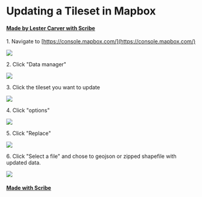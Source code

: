 # Updating a Tileset in Mapbox
#### [Made by Lester Carver with Scribe](https://scribehow.com/shared/Uploading_a_File_in_Mapbox_Data_Manager__M0b0cSEiSm6ARtckg5qaEg)


1\. Navigate to [https://console.mapbox.com/](https://console.mapbox.com/)

![](https://ajeuwbhvhr.cloudimg.io/https://colony-recorder.s3.amazonaws.com/files/2025-07-03/1b91c8dd-a36a-4f10-9904-53ce0c482362/ascreenshot.jpeg?tl_px=82,70&br_px=1458,840&force_format=jpeg&q=100&width=1120.0)


2\. Click "Data manager"

![](https://ajeuwbhvhr.cloudimg.io/https://colony-recorder.s3.amazonaws.com/files/2025-07-03/1b91c8dd-a36a-4f10-9904-53ce0c482362/ascreenshot.jpeg?tl_px=0,0&br_px=1376,769&force_format=jpeg&q=100&width=1120.0&wat=1&wat_opacity=1&wat_gravity=northwest&wat_url=https://colony-recorder.s3.amazonaws.com/images/watermarks/FB923C_standard.png&wat_pad=31,112)


3\. Click the tileset you want to update

![](https://ajeuwbhvhr.cloudimg.io/https://colony-recorder.s3.amazonaws.com/files/2025-07-03/581ec1ea-ba88-41c2-8763-f13234f7a30e/ascreenshot.jpeg?tl_px=0,0&br_px=1376,769&force_format=jpeg&q=100&width=1120.0&wat=1&wat_opacity=1&wat_gravity=northwest&wat_url=https://colony-recorder.s3.amazonaws.com/images/watermarks/FB923C_standard.png&wat_pad=346,149)


4\. Click "options"

![](https://ajeuwbhvhr.cloudimg.io/https://colony-recorder.s3.amazonaws.com/files/2025-07-03/b1d3902b-5801-458e-971e-c800654fc893/ascreenshot.jpeg?tl_px=0,0&br_px=1376,769&force_format=jpeg&q=100&width=1120.0&wat=1&wat_opacity=1&wat_gravity=northwest&wat_url=https://colony-recorder.s3.amazonaws.com/images/watermarks/FB923C_standard.png&wat_pad=184,-13)


5\. Click "Replace"

![](https://ajeuwbhvhr.cloudimg.io/https://colony-recorder.s3.amazonaws.com/files/2025-07-03/3f9fb422-60e6-4735-af57-55fc905e7a3c/ascreenshot.jpeg?tl_px=0,0&br_px=1376,769&force_format=jpeg&q=100&width=1120.0&wat=1&wat_opacity=1&wat_gravity=northwest&wat_url=https://colony-recorder.s3.amazonaws.com/images/watermarks/FB923C_standard.png&wat_pad=269,-9)


6\. Click "Select a file" and chose to geojson or zipped shapefile with updated data.

![](https://ajeuwbhvhr.cloudimg.io/https://colony-recorder.s3.amazonaws.com/files/2025-07-03/adea3d1e-d2bd-4cae-9d7f-95ec7874c21c/ascreenshot.jpeg?tl_px=103,0&br_px=1479,769&force_format=jpeg&q=100&width=1120.0&wat=1&wat_opacity=1&wat_gravity=northwest&wat_url=https://colony-recorder.s3.amazonaws.com/images/watermarks/FB923C_standard.png&wat_pad=524,258)
#### [Made with Scribe](https://scribehow.com/shared/Uploading_a_File_in_Mapbox_Data_Manager__M0b0cSEiSm6ARtckg5qaEg)
